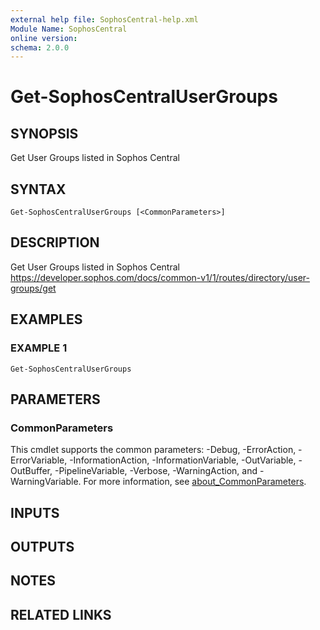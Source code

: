 ```yaml
---
external help file: SophosCentral-help.xml
Module Name: SophosCentral
online version:
schema: 2.0.0
---
```


# Get-SophosCentralUserGroups

## SYNOPSIS
Get User Groups listed in Sophos Central

## SYNTAX

```
Get-SophosCentralUserGroups [<CommonParameters>]
```

## DESCRIPTION
Get User Groups listed in Sophos Central
https://developer.sophos.com/docs/common-v1/1/routes/directory/user-groups/get

## EXAMPLES

### EXAMPLE 1
```
Get-SophosCentralUserGroups
```

## PARAMETERS

### CommonParameters
This cmdlet supports the common parameters: -Debug, -ErrorAction, -ErrorVariable, -InformationAction, -InformationVariable, -OutVariable, -OutBuffer, -PipelineVariable, -Verbose, -WarningAction, and -WarningVariable. For more information, see [about_CommonParameters](http://go.microsoft.com/fwlink/?LinkID=113216).

## INPUTS

## OUTPUTS

## NOTES

## RELATED LINKS
